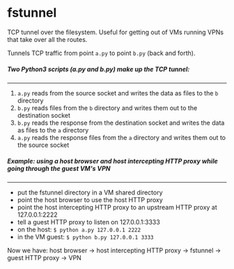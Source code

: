 # fstunnel
TCP tunnel over the filesystem. Useful for getting out of VMs running VPNs that take over all the routes.

Tunnels TCP traffic from point `a.py` to point `b.py` (back and forth).

##### Two Python3 scripts (a.py and b.py) make up the TCP tunnel:
---
1. `a.py` reads from the source socket and writes the data as files to the `b` directory
2. `b.py` reads files from the `b` directory and writes them out to the destination socket
3. `b.py` reads the response from the destination socket and writes the data as files to the `a` directory
3. `a.py` reads the response files from the `a` directory and writes them out to the source socket

##### Example: using a host browser and host intercepting HTTP proxy while going through the guest VM's VPN
---
- put the fstunnel directory in a VM shared directory
- point the host browser to use the host HTTP proxy
- point the host intercepting HTTP proxy to an upstream HTTP proxy at 127.0.0.1:2222
- tell a guest HTTP proxy to listen on 127.0.0.1:3333
- on the host: `$ python a.py 127.0.0.1 2222`
- in the VM guest: `$ python b.py 127.0.0.1 3333`

Now we have: host browser -> host intercepting HTTP proxy -> fstunnel -> guest HTTP proxy -> VPN
